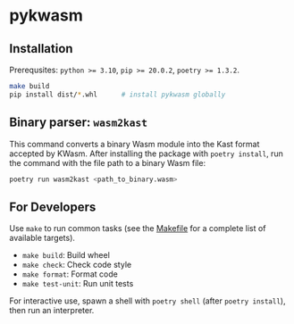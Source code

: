 # pykwasm


## Installation

Prerequsites: `python >= 3.10`, `pip >= 20.0.2`, `poetry >= 1.3.2`.

```bash
make build
pip install dist/*.whl      # install pykwasm globally
```

## Binary parser: `wasm2kast`

This command converts a binary Wasm module into the Kast format accepted by KWasm. After installing the package
with `poetry install`, run the command with the file path to a binary Wasm file:

```bash
poetry run wasm2kast <path_to_binary.wasm>
```


## For Developers

Use `make` to run common tasks (see the [Makefile](Makefile) for a complete list of available targets).

* `make build`: Build wheel
* `make check`: Check code style
* `make format`: Format code
* `make test-unit`: Run unit tests

For interactive use, spawn a shell with `poetry shell` (after `poetry install`), then run an interpreter.
